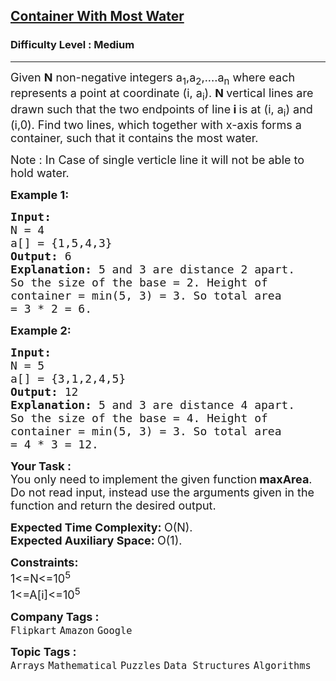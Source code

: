 <h2><a href="https://practice.geeksforgeeks.org/problems/container-with-most-water0535/1">Container With Most Water</a></h2><h3>Difficulty Level : Medium</h3><hr><div class="problems_problem_content__Xm_eO"><p><span style="font-size:18px">Given <strong>N</strong> non-negative integers a<sub>1</sub>,a<sub>2</sub>,....a<sub>n</sub>&nbsp;where each represents a point at coordinate (i, a<sub>i</sub>).&nbsp;<strong>N </strong>vertical lines are drawn such that the two endpoints of line<strong> i </strong>is at&nbsp;(i, a<sub>i</sub>)&nbsp;and (i,0). Find two lines, which together with x-axis forms a container, such that it&nbsp;contains the most water. </span></p>

<p><span style="font-size:18px">Note : In Case of single verticle line it will not be able to hold water.</span></p>

<p><span style="font-size:18px"><strong>Example 1:</strong></span></p>

<pre><span style="font-size:18px"><strong>Input:
</strong>N = 4
a[] = {1,5,4,3}
<strong>Output: </strong>6<strong>
Explanation: </strong>5 and 3 are distance 2 apart.
So the size of the base = 2. Height of
container = min(5, 3) = 3. So total area
= 3 * 2 = 6.</span></pre>

<p><span style="font-size:18px"><strong>Example 2:</strong></span></p>

<pre><span style="font-size:18px"><strong>Input:
</strong>N = 5
a[] = {3,1,2,4,5}
<strong>Output: </strong>12<strong>
Explanation: </strong>5 and 3 are distance 4 apart.
So the size of the base = 4. Height of
container = min(5, 3) = 3. So total area
= 4 * 3 = 12.</span></pre>

<p><span style="font-size:18px"><strong>Your Task :</strong><br>
You only need to<strong> </strong>implement the given function<strong> maxArea</strong></span><span style="font-size:18px">. Do not read input, instead use the arguments given in the function and return the desired output.&nbsp;</span></p>

<p><span style="font-size:18px"><strong>Expected Time Complexity:&nbsp;</strong>O(N).<br>
<strong>Expected Auxiliary Space:&nbsp;</strong>O(1).</span></p>

<p><span style="font-size:18px"><strong>Constraints:</strong><br>
1&lt;=N&lt;=10<sup>5</sup><br>
1&lt;=A[i]&lt;=10<sup>5</sup></span></p>
</div><p><span style=font-size:18px><strong>Company Tags : </strong><br><code>Flipkart</code>&nbsp;<code>Amazon</code>&nbsp;<code>Google</code>&nbsp;<br><p><span style=font-size:18px><strong>Topic Tags : </strong><br><code>Arrays</code>&nbsp;<code>Mathematical</code>&nbsp;<code>Puzzles</code>&nbsp;<code>Data Structures</code>&nbsp;<code>Algorithms</code>&nbsp;